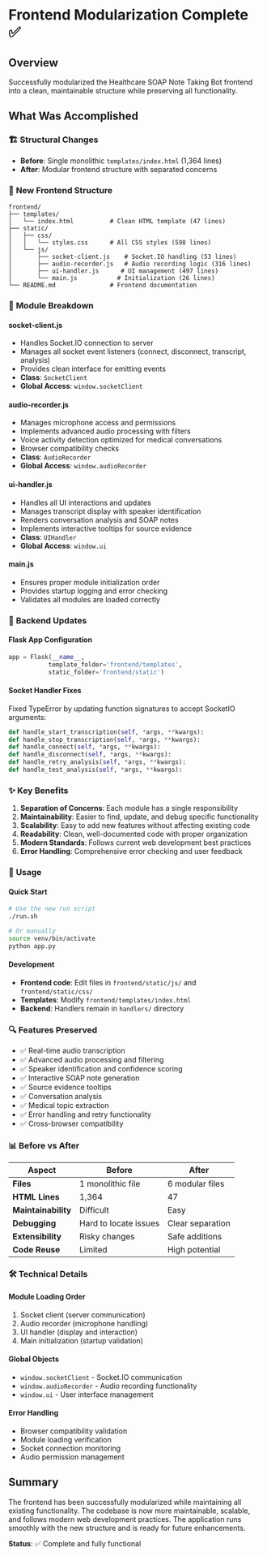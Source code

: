 # Frontend Modularization Complete ✅

## Overview
Successfully modularized the Healthcare SOAP Note Taking Bot frontend into a clean, maintainable structure while preserving all functionality.

## What Was Accomplished

### 🏗️ **Structural Changes**
- **Before**: Single monolithic `templates/index.html` (1,364 lines)
- **After**: Modular frontend structure with separated concerns

### 📁 **New Frontend Structure**
```
frontend/
├── templates/
│   └── index.html          # Clean HTML template (47 lines)
├── static/
│   ├── css/
│   │   └── styles.css      # All CSS styles (598 lines)
│   └── js/
│       ├── socket-client.js    # Socket.IO handling (53 lines)
│       ├── audio-recorder.js   # Audio recording logic (316 lines)
│       ├── ui-handler.js      # UI management (497 lines)
│       └── main.js           # Initialization (26 lines)
└── README.md               # Frontend documentation
```

### 🔧 **Module Breakdown**

#### **socket-client.js**
- Handles Socket.IO connection to server
- Manages all socket event listeners (connect, disconnect, transcript, analysis)
- Provides clean interface for emitting events
- **Class**: `SocketClient`
- **Global Access**: `window.socketClient`

#### **audio-recorder.js**
- Manages microphone access and permissions
- Implements advanced audio processing with filters
- Voice activity detection optimized for medical conversations
- Browser compatibility checks
- **Class**: `AudioRecorder`
- **Global Access**: `window.audioRecorder`

#### **ui-handler.js**
- Handles all UI interactions and updates
- Manages transcript display with speaker identification
- Renders conversation analysis and SOAP notes
- Implements interactive tooltips for source evidence
- **Class**: `UIHandler`
- **Global Access**: `window.ui`

#### **main.js**
- Ensures proper module initialization order
- Provides startup logging and error checking
- Validates all modules are loaded correctly

### 🔄 **Backend Updates**

#### **Flask App Configuration**
```python
app = Flask(__name__, 
           template_folder='frontend/templates',
           static_folder='frontend/static')
```

#### **Socket Handler Fixes**
Fixed TypeError by updating function signatures to accept SocketIO arguments:
```python
def handle_start_transcription(self, *args, **kwargs):
def handle_stop_transcription(self, *args, **kwargs):
def handle_connect(self, *args, **kwargs):
def handle_disconnect(self, *args, **kwargs):
def handle_retry_analysis(self, *args, **kwargs):
def handle_test_analysis(self, *args, **kwargs):
```

### ✨ **Key Benefits**

1. **Separation of Concerns**: Each module has a single responsibility
2. **Maintainability**: Easier to find, update, and debug specific functionality
3. **Scalability**: Easy to add new features without affecting existing code
4. **Readability**: Clean, well-documented code with proper organization
5. **Modern Standards**: Follows current web development best practices
6. **Error Handling**: Comprehensive error checking and user feedback

### 🚀 **Usage**

#### **Quick Start**
```bash
# Use the new run script
./run.sh

# Or manually
source venv/bin/activate
python app.py
```

#### **Development**
- **Frontend code**: Edit files in `frontend/static/js/` and `frontend/static/css/`
- **Templates**: Modify `frontend/templates/index.html`
- **Backend**: Handlers remain in `handlers/` directory

### 🔍 **Features Preserved**
- ✅ Real-time audio transcription
- ✅ Advanced audio processing and filtering
- ✅ Speaker identification and confidence scoring
- ✅ Interactive SOAP note generation
- ✅ Source evidence tooltips
- ✅ Conversation analysis
- ✅ Medical topic extraction
- ✅ Error handling and retry functionality
- ✅ Cross-browser compatibility

### 📊 **Before vs After**

| Aspect | Before | After |
|--------|--------|--------|
| **Files** | 1 monolithic file | 6 modular files |
| **HTML Lines** | 1,364 | 47 |
| **Maintainability** | Difficult | Easy |
| **Debugging** | Hard to locate issues | Clear separation |
| **Extensibility** | Risky changes | Safe additions |
| **Code Reuse** | Limited | High potential |

### 🛠️ **Technical Details**

#### **Module Loading Order**
1. Socket client (server communication)
2. Audio recorder (microphone handling)  
3. UI handler (display and interaction)
4. Main initialization (startup validation)

#### **Global Objects**
- `window.socketClient` - Socket.IO communication
- `window.audioRecorder` - Audio recording functionality
- `window.ui` - User interface management

#### **Error Handling**
- Browser compatibility validation
- Module loading verification
- Socket connection monitoring
- Audio permission management

## Summary

The frontend has been successfully modularized while maintaining all existing functionality. The codebase is now more maintainable, scalable, and follows modern web development practices. The application runs smoothly with the new structure and is ready for future enhancements.

**Status**: ✅ Complete and fully functional 